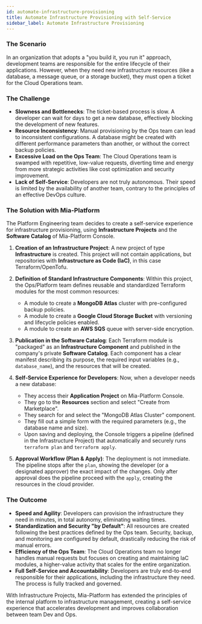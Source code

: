 ```yaml
---
id: automate-infrastructure-provisioning
title: Automate Infrastructure Provisioning with Self-Service
sidebar_label: Automate Infrastructure Provisioning
---
```


### The Scenario

In an organization that adopts a "you build it, you run it" approach, development teams are responsible for the entire lifecycle of their applications. However, when they need new infrastructure resources (like a database, a message queue, or a storage bucket), they must open a ticket for the Cloud Operations team.

### The Challenge

* **Slowness and Bottlenecks**: The ticket-based process is slow. A developer can wait for days to get a new database, effectively blocking the development of new features.
* **Resource Inconsistency**: Manual provisioning by the Ops team can lead to inconsistent configurations. A database might be created with different performance parameters than another, or without the correct backup policies.
* **Excessive Load on the Ops Team**: The Cloud Operations team is swamped with repetitive, low-value requests, diverting time and energy from more strategic activities like cost optimization and security improvement.
* **Lack of Self-Service**: Developers are not truly autonomous. Their speed is limited by the availability of another team, contrary to the principles of an effective DevOps culture.

### The Solution with Mia-Platform

The Platform Engineering team decides to create a self-service experience for infrastructure provisioning, using **Infrastructure Projects** and the **Software Catalog** of Mia-Platform Console.

1.  **Creation of an Infrastructure Project**: A new project of type **Infrastructure** is created. This project will not contain applications, but repositories with **Infrastructure as Code (IaC)**, in this case Terraform/OpenTofu.

2.  **Definition of Standard Infrastructure Components**: Within this project, the Ops/Platform team defines reusable and standardized Terraform modules for the most common resources:
    * A module to create a **MongoDB Atlas** cluster with pre-configured backup policies.
    * A module to create a **Google Cloud Storage Bucket** with versioning and lifecycle policies enabled.
    * A module to create an **AWS SQS** queue with server-side encryption.

3.  **Publication in the Software Catalog**: Each Terraform module is "packaged" as an **Infrastructure Component** and published in the company's private **Software Catalog**. Each component has a clear manifest describing its purpose, the required input variables (e.g., `database_name`), and the resources that will be created.

4.  **Self-Service Experience for Developers**: Now, when a developer needs a new database:
    * They access their **Application Project** on Mia-Platform Console.
    * They go to the **Resources** section and select "Create from Marketplace".
    * They search for and select the "MongoDB Atlas Cluster" component.
    * They fill out a simple form with the required parameters (e.g., the database name and size).
    * Upon saving and deploying, the Console triggers a pipeline (defined in the Infrastructure Project) that automatically and securely runs `terraform plan` and `terraform apply`.

5.  **Approval Workflow (Plan & Apply)**: The deployment is not immediate. The pipeline stops after the `plan`, showing the developer (or a designated approver) the exact impact of the changes. Only after approval does the pipeline proceed with the `apply`, creating the resources in the cloud provider.

### The Outcome

* **Speed and Agility**: Developers can provision the infrastructure they need in minutes, in total autonomy, eliminating waiting times.
* **Standardization and Security "by Default"**: All resources are created following the best practices defined by the Ops team. Security, backup, and monitoring are configured by default, drastically reducing the risk of manual errors.
* **Efficiency of the Ops Team**: The Cloud Operations team no longer handles manual requests but focuses on creating and maintaining IaC modules, a higher-value activity that scales for the entire organization.
* **Full Self-Service and Accountability**: Developers are truly end-to-end responsible for their applications, including the infrastructure they need. The process is fully tracked and governed.

With Infrastructure Projects, Mia-Platform has extended the principles of the internal platform to infrastructure management, creating a self-service experience that accelerates development and improves collaboration between team Dev and Ops.
